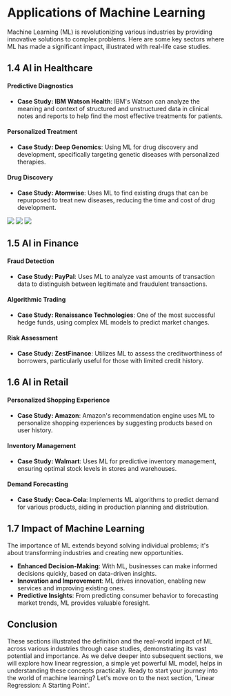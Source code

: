 # Applications of Machine Learning

Machine Learning (ML) is revolutionizing various industries by providing innovative solutions to complex problems. Here are some key sectors where ML has made a significant impact, illustrated with real-life case studies.

## 1.4 AI in Healthcare
#### Predictive Diagnostics
- **Case Study: IBM Watson Health**: IBM's Watson can analyze the meaning and context of structured and unstructured data in clinical notes and reports to help find the most effective treatments for patients.

#### Personalized Treatment
- **Case Study: Deep Genomics**: Using ML for drug discovery and development, specifically targeting genetic diseases with personalized therapies.

#### Drug Discovery
- **Case Study: Atomwise**: Uses ML to find existing drugs that can be repurposed to treat new diseases, reducing the time and cost of drug development.

<tabs>
  <tab title="IBM Watson Health">
    <img src="IBMWatsonHealth.png"/>
  </tab>
  <tab title="Deep Genomics">
    <img src="DeepGenomics.png"/>
  </tab>
  <tab title="Atomwise">
    <img src="Atomwise.png"/>
  </tab>
</tabs>



## 1.5 AI in Finance
#### Fraud Detection
- **Case Study: PayPal**: Uses ML to analyze vast amounts of transaction data to distinguish between legitimate and fraudulent transactions.

#### Algorithmic Trading
- **Case Study: Renaissance Technologies**: One of the most successful hedge funds, using complex ML models to predict market changes.

#### Risk Assessment
- **Case Study: ZestFinance**: Utilizes ML to assess the creditworthiness of borrowers, particularly useful for those with limited credit history.

## 1.6 AI in Retail
#### Personalized Shopping Experience
- **Case Study: Amazon**: Amazon's recommendation engine uses ML to personalize shopping experiences by suggesting products based on user history.

#### Inventory Management
- **Case Study: Walmart**: Uses ML for predictive inventory management, ensuring optimal stock levels in stores and warehouses.

#### Demand Forecasting
- **Case Study: Coca-Cola**: Implements ML algorithms to predict demand for various products, aiding in production planning and distribution.

## 1.7 Impact of Machine Learning

The importance of ML extends beyond solving individual problems; it's about transforming industries and creating new opportunities.

- **Enhanced Decision-Making**: With ML, businesses can make informed decisions quickly, based on data-driven insights.
- **Innovation and Improvement**: ML drives innovation, enabling new services and improving existing ones.
- **Predictive Insights**: From predicting consumer behavior to forecasting market trends, ML provides valuable foresight.

## Conclusion

These sections illustrated the definition and the real-world impact of ML across various industries through case studies, demonstrating its vast potential and importance.
As we delve deeper into subsequent sections, we will explore how linear regression, a simple yet powerful ML model, helps in understanding these concepts practically.
Ready to start your journey into the world of machine learning? Let's move on to the next section, 'Linear Regression: A Starting Point'.